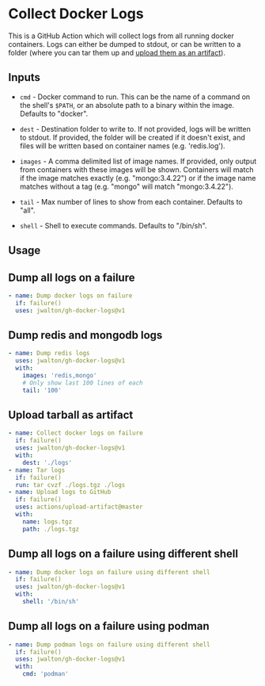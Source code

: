 # Collect Docker Logs

This is a GitHub Action which will collect logs from all running docker
containers. Logs can either be dumped to stdout, or can be written to a
folder (where you can tar them up and
[upload them as an artifact](https://github.com/actions/upload-artifact)).

## Inputs

- `cmd` - Docker command to run. This can be the name of a command on the
  shell's `$PATH`, or an absolute path to a binary within the image.
  Defaults to "docker".

- `dest` - Destination folder to write to. If not provided, logs will be
  written to stdout. If provided, the folder will be created if it doesn't
  exist, and files will be written based on container names (e.g. 'redis.log').

- `images` - A comma delimited list of image names. If provided, only output
  from containers with these images will be shown. Containers will match if
  the image matches exactly (e.g. "mongo:3.4.22") or if the image name matches
  without a tag (e.g. "mongo" will match "mongo:3.4.22").

- `tail` - Max number of lines to show from each container.  Defaults to "all".

- `shell` - Shell to execute commands.  Defaults to "/bin/sh".

## Usage

## Dump all logs on a failure

```yaml
- name: Dump docker logs on failure
  if: failure()
  uses: jwalton/gh-docker-logs@v1
```

## Dump redis and mongodb logs

```yaml
- name: Dump redis logs
  uses: jwalton/gh-docker-logs@v1
  with:
    images: 'redis,mongo'
    # Only show last 100 lines of each
    tail: '100'
```

## Upload tarball as artifact

```yaml
- name: Collect docker logs on failure
  if: failure()
  uses: jwalton/gh-docker-logs@v1
  with:
    dest: './logs'
- name: Tar logs
  if: failure()
  run: tar cvzf ./logs.tgz ./logs
- name: Upload logs to GitHub
  if: failure()
  uses: actions/upload-artifact@master
  with:
    name: logs.tgz
    path: ./logs.tgz
```

## Dump all logs on a failure using different shell

```yaml
- name: Dump docker logs on failure using different shell
  if: failure()
  uses: jwalton/gh-docker-logs@v1
  with:
    shell: '/bin/sh'
```

## Dump all logs on a failure using podman

```yaml
- name: Dump podman logs on failure using different shell
  if: failure()
  uses: jwalton/gh-docker-logs@v1
  with:
    cmd: 'podman'
```
